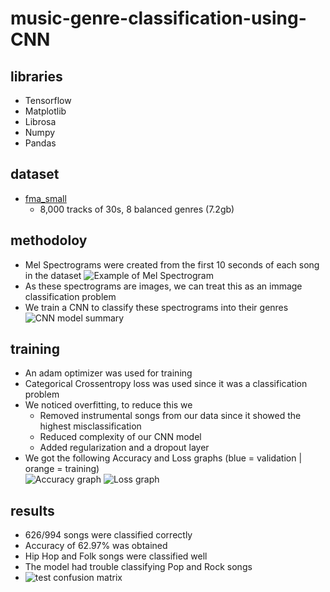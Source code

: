 # music-genre-classification-using-CNN

## libraries
* Tensorflow
* Matplotlib
* Librosa
* Numpy
* Pandas

## dataset
* [fma_small](https://os.unil.cloud.switch.ch/fma/fma_small.zip "fma_small download link")
  * 8,000 tracks of 30s, 8 balanced genres (7.2gb)

## methodoloy
* Mel Spectrograms were created from the first 10 seconds of each song in the dataset
![Example of Mel Spectrogram](https://user-images.githubusercontent.com/43804297/114368356-fbff1800-9b9a-11eb-9962-8b429d16c291.png)
* As these spectrograms are images, we can treat this as an immage classification problem
* We train a CNN to classify these spectrograms into their genres                            
![CNN model summary](https://user-images.githubusercontent.com/43804297/114367304-f0f7b800-9b99-11eb-8f6f-6fd8d5b72305.png)

## training
* An adam optimizer was used for training
* Categorical Crossentropy loss was used since it was a classification problem
* We noticed overfitting, to reduce this we
  * Removed instrumental songs from our data since it showed the highest misclassification
  * Reduced complexity of our CNN model
  * Added regularization and a dropout layer
* We got the following Accuracy and Loss graphs (blue = validation | orange = training)                     
![Accuracy graph](https://user-images.githubusercontent.com/43804297/114369085-a8d99500-9b9b-11eb-9a63-3a911844dc6e.png)
![Loss graph](https://user-images.githubusercontent.com/43804297/114369101-ac6d1c00-9b9b-11eb-8e6f-9e11a0196d69.png)

## results
* 626/994 songs were classified correctly 
* Accuracy of 62.97% was obtained
* Hip Hop and Folk songs were classified well
* The model had trouble classifying Pop and Rock songs
* ![test confusion matrix](https://user-images.githubusercontent.com/43804297/114369616-31583580-9b9c-11eb-9073-156fff3298ab.png)

